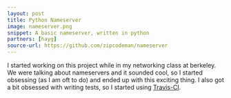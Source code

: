 ```yaml
---
layout: post
title: Python Nameserver
image: nameserver.png
snippet: A basic nameserver, written in python
partners: [hayg]
source-url: https://github.com/zipcodeman/nameserver
---
```


I started working on this project while in my networking class at
berkeley. We were talking about nameservers and it sounded cool, so I
started obsessing (as I am oft to do) and ended up with this exciting
thing. I also got a bit obsessed with writing tests, so I started using
[Travis-CI](https://travis-ci.org/zipcodeman/nameserver). 
